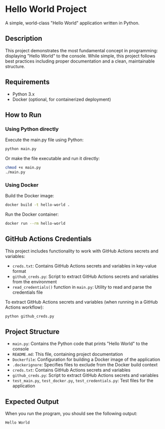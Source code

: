 # Hello World Project

A simple, world-class "Hello World" application written in Python.

## Description

This project demonstrates the most fundamental concept in programming: displaying "Hello World" to the console. While simple, this project follows best practices including proper documentation and a clean, maintainable structure.

## Requirements

- Python 3.x
- Docker (optional, for containerized deployment)

## How to Run

### Using Python directly

Execute the main.py file using Python:

```bash
python main.py
```

Or make the file executable and run it directly:

```bash
chmod +x main.py
./main.py
```

### Using Docker

Build the Docker image:

```bash
docker build -t hello-world .
```

Run the Docker container:

```bash
docker run --rm hello-world
```

## GitHub Actions Credentials

This project includes functionality to work with GitHub Actions secrets and variables:

- `creds.txt`: Contains GitHub Actions secrets and variables in key-value format
- `github_creds.py`: Script to extract GitHub Actions secrets and variables from the environment
- `read_credentials()` function in `main.py`: Utility to read and parse the credentials file

To extract GitHub Actions secrets and variables (when running in a GitHub Actions workflow):

```bash
python github_creds.py
```

## Project Structure

- `main.py`: Contains the Python code that prints "Hello World" to the console
- `README.md`: This file, containing project documentation
- `Dockerfile`: Configuration for building a Docker image of the application
- `.dockerignore`: Specifies files to exclude from the Docker build context
- `creds.txt`: Contains GitHub Actions secrets and variables
- `github_creds.py`: Script to extract GitHub Actions secrets and variables
- `test_main.py`, `test_docker.py`, `test_credentials.py`: Test files for the application

## Expected Output

When you run the program, you should see the following output:

```
Hello World
```
